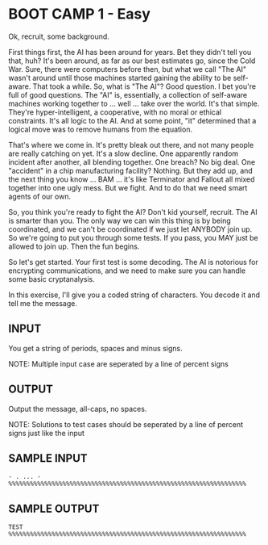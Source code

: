 <!-- RATING: EASY -->
<!-- NAME:  BOOT CAMP 1 -->
<!-- GENERATOR: generate.pl -->
# BOOT CAMP 1 - Easy

Ok, recruit, some background. 

First things first, the AI has been around for years. Bet they didn't tell you that, huh? It's been around, as far as our best estimates go, since the Cold War. Sure, there were computers before then, but what we call "The AI" wasn't around until those machines started gaining the ability to be self-aware. That took a while. So, what is "The AI"? Good question. I bet you're full of good questions. The "AI" is, essentially, a collection of self-aware machines working together to ... well ... take over the world. It's that simple. They're hyper-intelligent, a cooperative, with no moral or ethical constraints. It's all logic to the AI. And at some point, "it" determined that a logical move was to remove humans from the equation.

That's where we come in. It's pretty bleak out there, and not many people are really catching on yet. It's a slow decline. One apparently random incident after another, all blending together. One breach? No big deal. One "accident" in a chip manufacturing facility? Nothing. But they add up, and the next thing you know ... BAM ... it's like Terminator and Fallout all mixed together into one ugly mess. But we fight. And to do that we need smart agents of our own. 

So, you think you're ready to fight the AI? Don't kid yourself, recruit. The AI is smarter than you. The only way we can win this thing is by being coordinated, and we can't be coordinated if we just let ANYBODY join up. So we're going to put you through some tests. If you pass, you MAY just be allowed to join up. Then the fun begins.

So let's get started. Your first test is some decoding. The AI is notorious for encrypting communications, and we need to make sure you can handle some basic cryptanalysis. 

In this exercise, I'll give you a coded string of characters. You decode it and tell me the message.

## INPUT
You get a string of periods, spaces and minus signs.
 
NOTE: Multiple input case are seperated by a line of percent signs

## OUTPUT
Output the message, all-caps, no spaces.

NOTE: Solutions to test cases should be seperated by a line of percent signs just like the input

## SAMPLE INPUT
	- . ... - 
	%%%%%%%%%%%%%%%%%%%%%%%%%%%%%%%%%%%%%%%%%%%%%%%%%%%%%%%%%%%%%%%%%%

## SAMPLE OUTPUT
	TEST
	%%%%%%%%%%%%%%%%%%%%%%%%%%%%%%%%%%%%%%%%%%%%%%%%%%%%%%%%%%%%%%%%%%


